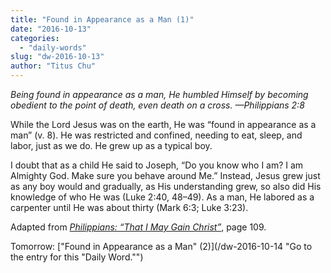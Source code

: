 ```yaml
---
title: "Found in Appearance as a Man (1)"
date: "2016-10-13"
categories: 
  - "daily-words"
slug: "dw-2016-10-13"
author: "Titus Chu"
---
```


_Being found in appearance as a man, He humbled Himself by becoming obedient to the point of death, even death on a cross._ _—Philippians 2:8_

While the Lord Jesus was on the earth, He was “found in appearance as a man” (v. 8). He was restricted and confined, needing to eat, sleep, and labor, just as we do. He grew up as a typical boy.

I doubt that as a child He said to Joseph, “Do you know who I am? I am Almighty God. Make sure you behave around Me.” Instead, Jesus grew just as any boy would and gradually, as His understanding grew, so also did His knowledge of who He was (Luke 2:40, 48–49). As a man, He labored as a carpenter until He was about thirty (Mark 6:3; Luke 3:23).

Adapted from _[Philippians: “That I May Gain Christ”](/book-philippians/ "Go to the listing for this book.")_, page 109.

Tomorrow: ["Found in Appearance as a Man" (2)](/dw-2016-10-14 "Go to the entry for this "Daily Word."")
